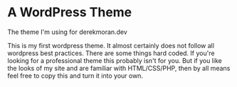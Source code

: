 # A WordPress Theme
The theme I'm using for derekmoran.dev


This is my first wordpress theme. It almost certainly does not follow all wordpress best practices. There are some things hard coded. If you're looking for a professional theme this probably isn't for you. But if you like the looks of my site and are familiar with HTML/CSS/PHP, then by all means feel free to copy this and turn it into your own.
